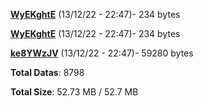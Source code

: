 [**WyEKghtE**](/data/WyEKghtE.txt) (13/12/22 - 22:47)- 234 bytes

[**WyEKghtE**](/data/WyEKghtE.txt) (13/12/22 - 22:47)- 234 bytes

[**ke8YWzJV**](/data/ke8YWzJV.txt) (13/12/22 - 22:47)- 59280 bytes

**Total Datas**: 8798

**Total Size**: 52.73 MB / 52.7 MB
